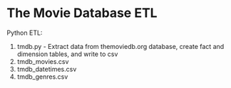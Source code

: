 # The Movie Database ETL

Python ETL:
1. tmdb.py - Extract data from themoviedb.org database, create fact and dimension tables, and write to csv
2. tmdb_movies.csv
3. tmdb_datetimes.csv
4. tmdb_genres.csv
